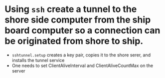 # Using `ssh` create a tunnel to the shore side computer from the ship board computer so a connection can be originated from shore to ship.

- `sshtunnel.setup` creates a key pair, copies it to the shore serer, and installs the tunnel service
- One needs to set ClientAliveInterval and ClientAliveCountMax on the server
